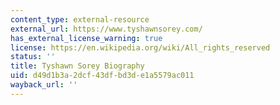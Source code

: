 ```yaml
---
content_type: external-resource
external_url: https://www.tyshawnsorey.com/
has_external_license_warning: true
license: https://en.wikipedia.org/wiki/All_rights_reserved
status: ''
title: Tyshawn Sorey Biography
uid: d49d1b3a-2dcf-43df-bd3d-e1a5579ac011
wayback_url: ''
---
```


